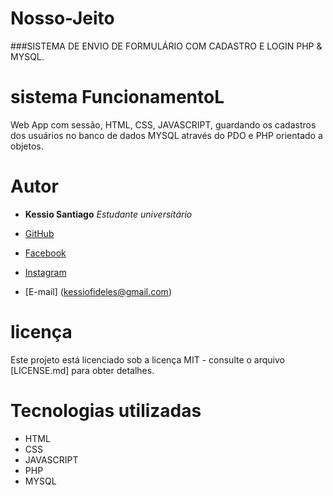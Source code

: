 # Nosso-Jeito
###SISTEMA DE ENVIO DE FORMULÁRIO COM CADASTRO E LOGIN PHP & MYSQL.

# sistema FuncionamentoL 

Web App com sessão, HTML, CSS, JAVASCRIPT, guardando os cadastros dos usuários no banco de dados MYSQL através do PDO e PHP orientado a objetos.

# Autor

* **Kessio Santiago** *Estudante universitário*

* [GitHub]( https://github.com/kessiosantiago)
* [Facebook]( https://www.facebook.com/jhonne.keven.7)
* [Instagram]( https://www.instagram.com/jhonnekeven/?hl=pt-br)
* [E-mail] (kessiofideles@gmail.com) 

# licença

Este projeto está licenciado sob a licença MIT - consulte o arquivo [LICENSE.md] para obter detalhes.

# Tecnologias utilizadas

* HTML
* CSS
* JAVASCRIPT
* PHP
* MYSQL
